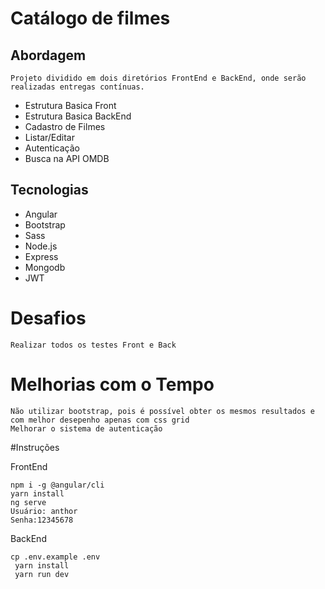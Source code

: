 # Catálogo de filmes

  ## Abordagem
    Projeto dividido em dois diretórios FrontEnd e BackEnd, onde serão realizadas entregas contínuas.
  
   - Estrutura Basica Front
   - Estrutura Basica BackEnd
   - Cadastro de Filmes
   - Listar/Editar
   - Autenticação
   - Busca na API OMDB
    
    
  ## Tecnologias
  
  - Angular
  - Bootstrap
  - Sass
  - Node.js
  - Express
  - Mongodb
  - JWT
  
  
  # Desafios

    Realizar todos os testes Front e Back

  # Melhorias com o Tempo
    
    Não utilizar bootstrap, pois é possível obter os mesmos resultados e com melhor desepenho apenas com css grid
    Melhorar o sistema de autenticação



#Instruções

  FrontEnd
   ```
   npm i -g @angular/cli
   yarn install
   ng serve
   Usuário: anthor
   Senha:12345678
   ```

  BackEnd

  ```
  cp .env.example .env
   yarn install
   yarn run dev
  ```






 
